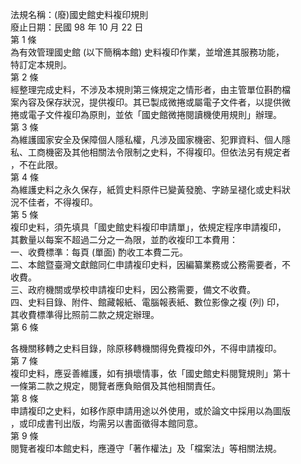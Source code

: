 法規名稱：(廢)國史館史料複印規則  
廢止日期：民國 98 年 10 月 22 日  
第 1 條  
為有效管理國史館 (以下簡稱本館) 史料複印作業，並增進其服務功能，  
特訂定本規則。  
第 2 條  
經整理完成史料，不涉及本規則第三條規定之情形者，由主管單位斟酌檔  
案內容及保存狀況，提供複印。其已製成微捲或屬電子文件者，以提供微  
捲或電子文件複印為原則，並依「國史館微捲閱讀機使用規則」辦理。  
第 3 條  
為維護國家安全及保障個人隱私權，凡涉及國家機密、犯罪資料、個人隱  
私、工商機密及其他相關法令限制之史料，不得複印。但依法另有規定者  
，不在此限。  
第 4 條  
為維護史料之永久保存，紙質史料原件已變黃發脆、字跡呈褪化或史料狀  
況不佳者，不得複印。  
第 5 條  
複印史料，須先填具「國史館史料複印申請單」，依規定程序申請複印，  
其數量以每案不超過二分之一為限，並酌收複印工本費用：  
一、收費標準：每頁 (單面) 酌收工本費二元。  
二、本館暨臺灣文獻館同仁申請複印史料，因編纂業務或公務需要者，不  
收費。  
三、政府機關或學校申請複印史料，因公務需要，備文不收費。  
四、史料目錄、附件、館藏報紙、電腦報表紙、數位影像之複 (列) 印，  
其收費標準得比照前二款之規定辦理。  
第 6 條  


各機關移轉之史料目錄，除原移轉機關得免費複印外，不得申請複印。  
第 7 條  
複印史料，應妥善維護，如有損壞情事，依「國史館史料閱覽規則」第十  
一條第二款之規定，閱覽者應負賠償及其他相關責任。  
第 8 條  
申請複印之史料，如移作原申請用途以外使用，或於論文中採用以為圖版  
，或印成書刊出版，均需另以書面徵得本館同意。  
第 9 條  
閱覽者複印本館史料，應遵守「著作權法」及「檔案法」等相關法規。  


